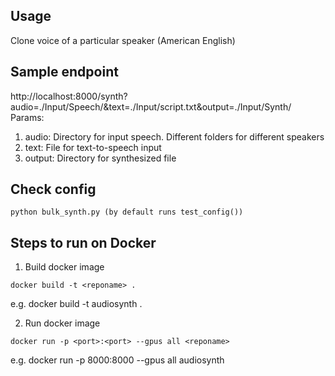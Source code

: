 ## Usage
Clone voice of a particular speaker (American English)

## Sample endpoint
http://localhost:8000/synth?audio=./Input/Speech/&text=./Input/script.txt&output=./Input/Synth/ <br/>
Params:
1. audio: Directory for input speech. Different folders for different speakers
2. text: File for text-to-speech input
3. output: Directory for synthesized file

## Check config
```
python bulk_synth.py (by default runs test_config())
``` 

## Steps to run on Docker
1. Build docker image
```
docker build -t <reponame> .
```
e.g. docker build -t audiosynth .

2. Run docker image
```
docker run -p <port>:<port> --gpus all <reponame>
```
e.g. docker run -p 8000:8000 --gpus all audiosynth

